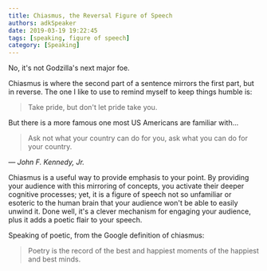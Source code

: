 ```yaml
---
title: Chiasmus, the Reversal Figure of Speech
authors: adkSpeaker
date: 2019-03-19 19:22:45
tags: [speaking, figure of speech]
category: [Speaking]
---
```


<p>No, it's not Godzilla's next major foe.</p>
<p>Chiasmus is where the second part of a sentence mirrors the first part, but in reverse. The one I like to use to remind myself to keep things humble is:</p>
<blockquote class="inlinequote">
<p>Take pride, but don't let pride take you.</p>
</blockquote>
<p>But there is a more famous one most US Americans are familiar with...</p>

<!-- truncate -->


<blockquote class="inlinequote">
<p>Ask not what your country can do for you, ask what you can do for your country.</p>
</blockquote>
<p><cite>— John F. Kennedy, Jr.</cite></p>
<p>Chiasmus is a useful way to provide emphasis to your point. By providing your audience with this mirroring of concepts, you activate their deeper cognitive processes; yet, it is a figure of speech not so unfamiliar or esoteric to the human brain that your audience won't be able to easily unwind it. Done well, it's a clever mechanism for engaging your audience, plus it adds a poetic flair to your speech.</p>
<p>Speaking of poetic, from the Google definition of chiasmus:</p>
<blockquote class="inlinequote">
<p>Poetry is the record of the best and happiest moments of the happiest and best minds.</p>
</blockquote>
